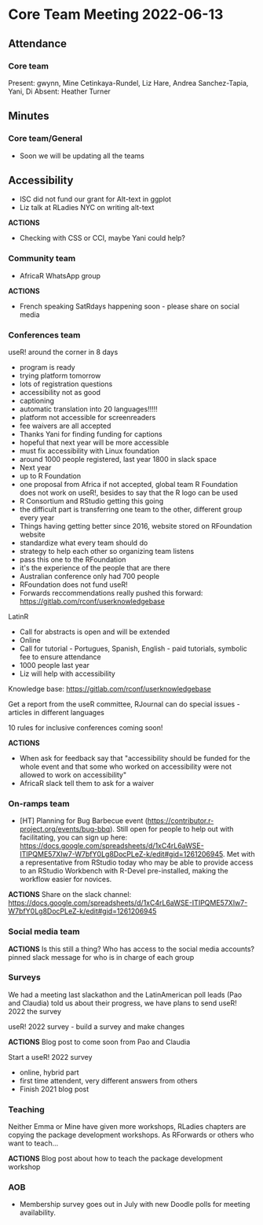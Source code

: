 # Core Team Meeting 2022-06-13

## Attendance

### Core team

Present: gwynn, Mine Cetinkaya-Rundel, Liz Hare, Andrea Sanchez-Tapia, Yani, Di
Absent: Heather Turner

## Minutes

### Core team/General
- Soon we will be updating all the teams

## Accessibility
- ISC did not fund our grant for Alt-text in ggplot
- Liz talk at RLadies NYC on writing alt-text 

**ACTIONS**
- Checking with CSS or CCI, maybe Yani could help?

### Community team
* AfricaR WhatsApp group

**ACTIONS**
- French speaking SatRdays happening soon - please share on social media

### Conferences team
useR! around the corner in 8 days
- program is ready
- trying platform tomorrow
- lots of registration questions
- accessibility not as good
- captioning
- automatic translation into 20 languages!!!!!
- platform not accessible for screenreaders
- fee waivers are all accepted
- Thanks Yani for finding funding for captions
- hopeful that next year will be more accessible
- must fix accessibility with Linux foundation
- around 1000 people registered, last year 1800 in slack space
- Next year
- up to R Foundation
- one proposal from Africa if not accepted, global team
R Foundation does not work on useR!, besides to say that the R logo can be used
- R Consortium and RStudio getting this going
- the difficult part is transferring one team to the other, different group every year
- Things having getting better since 2016, website stored on RFoundation website
- standardize what every team should do
- strategy to help each other so organizing team listens
- pass this one to the RFoundation
- it's the experience of the people that are there
- Australian conference only had 700 people
- RFoundation does not fund useR!
- Forwards reccommendations really pushed this forward: https://gitlab.com/rconf/userknowledgebase

LatinR
- Call for abstracts is open and will be extended
- Online
- Call for tutorial - Portugues, Spanish, English - paid tutorials, symbolic fee to ensure attendance
- 1000 people last year
- Liz will help with accessibility

Knowledge base: https://gitlab.com/rconf/userknowledgebase

Get a report from the useR committee, 
RJournal can do special issues - articles in different languages

10 rules for inclusive conferences coming soon!

**ACTIONS**
- When ask for feedback say that "accessibility should be funded for the whole event and that some who worked on accessibility were not allowed to work on accessibility"
- AfricaR slack tell them to ask for a waiver

### On-ramps team
* [HT] Planning for Bug Barbecue event (https://contributor.r-project.org/events/bug-bbq). Still open for people to help out with facilitating, you can sign up here: https://docs.google.com/spreadsheets/d/1xC4rL6aWSE-ITIPQME57XIw7-W7bfY0Lg8DocPLeZ-k/edit#gid=1261206945. Met with a representative from RStudio today who may be able to provide access to an RStudio Workbench with R-Devel pre-installed, making the workflow easier for novices.

**ACTIONS**
Share on the slack channel: https://docs.google.com/spreadsheets/d/1xC4rL6aWSE-ITIPQME57XIw7-W7bfY0Lg8DocPLeZ-k/edit#gid=1261206945

### Social media team

**ACTIONS**
Is this still a thing? 
Who has access to the social media accounts?
pinned slack message for who is in charge of each group

### Surveys
We had a meeting last slackathon and the LatinAmerican poll leads (Pao and Claudia) told us about their progress, we have plans to send useR! 2022 the survey

useR! 2022 survey - build a survey and make changes

**ACTIONS**
Blog post to come soon from Pao and Claudia

Start a useR! 2022 survey
- online, hybrid part
- first time attendent, very different answers from others
- Finish 2021 blog post

### Teaching
Neither Emma or Mine have given more workshops, RLadies chapters are copying the package development workshops. As RForwards or others who want to teach...

**ACTIONS**
Blog post about how to teach the package development workshop

### AOB
- Membership survey goes out in July with new Doodle polls for meeting availability.
